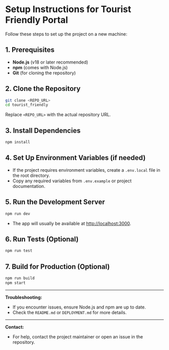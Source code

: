 # Setup Instructions for Tourist Friendly Portal

Follow these steps to set up the project on a new machine:

## 1. Prerequisites
- **Node.js** (v18 or later recommended)
- **npm** (comes with Node.js)
- **Git** (for cloning the repository)

## 2. Clone the Repository
```sh
git clone <REPO_URL>
cd tourist_friendly
```
Replace `<REPO_URL>` with the actual repository URL.

## 3. Install Dependencies
```sh
npm install
```

## 4. Set Up Environment Variables (if needed)
- If the project requires environment variables, create a `.env.local` file in the root directory.
- Copy any required variables from `.env.example` or project documentation.

## 5. Run the Development Server
```sh
npm run dev
```
- The app will usually be available at [http://localhost:3000](http://localhost:3000).

## 6. Run Tests (Optional)
```sh
npm run test
```

## 7. Build for Production (Optional)
```sh
npm run build
npm start
```

---

**Troubleshooting:**
- If you encounter issues, ensure Node.js and npm are up to date.
- Check the `README.md` or `DEPLOYMENT.md` for more details.

---

**Contact:**
- For help, contact the project maintainer or open an issue in the repository.
